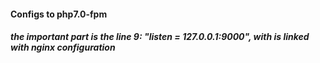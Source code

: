 #### Configs to php7.0-fpm

##### the important part is the line 9: "listen = 127.0.0.1:9000", with is linked with nginx configuration
